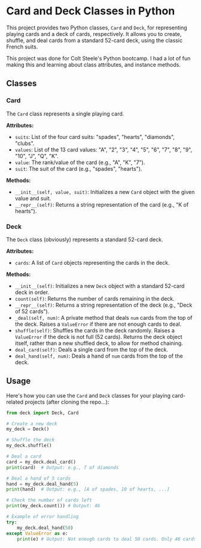 # Card and Deck Classes in Python

This project provides two Python classes, `Card` and `Deck`, for representing playing cards and a deck of cards, respectively. It allows you to create, shuffle, and deal cards from a standard 52-card deck, using the classic French suits.

This project was done for Colt Steele's Python bootcamp. I had a lot of fun making this and learning about class attributes, and instance methods.

## Classes

### Card

The `Card` class represents a single playing card.

**Attributes:**

*   `suits`: List of the four card suits: "spades", "hearts", "diamonds", "clubs".
*   `values`: List of the 13 card values: "A", "2", "3", "4", "5", "6", "7", "8", "9", "10", "J", "Q", "K".
*   `value`: The rank/value of the card (e.g., "A", "K", "7").
*   `suit`: The suit of the card (e.g., "spades", "hearts").

**Methods:**

*   `__init__(self, value, suit)`: Initializes a new `Card` object with the given value and suit.
*   `__repr__(self)`: Returns a string representation of the card (e.g., "K of hearts").

### Deck

The `Deck` class (obviously) represents a standard 52-card deck.

**Attributes:**

*   `cards`: A list of `Card` objects representing the cards in the deck.

**Methods:**

*   `__init__(self)`: Initializes a new `Deck` object with a standard 52-card deck in order.
*   `count(self)`: Returns the number of cards remaining in the deck.
*   `__repr__(self)`: Returns a string representation of the deck (e.g., "Deck of 52 cards").
*   `_deal(self, num)`: A private method that deals `num` cards from the top of the deck. Raises a `ValueError` if there are not enough cards to deal.
*   `shuffle(self)`: Shuffles the cards in the deck randomly. Raises a `ValueError` if the deck is not full (52 cards). Returns the deck object itself, rather than a new shuffled deck, to allow for method chaining.
*   `deal_card(self)`: Deals a single card from the top of the deck.
*   `deal_hand(self, num)`: Deals a hand of `num` cards from the top of the deck.

## Usage

Here's how you can use the `Card` and `Deck` classes for your playing card-related projects (after cloning the repo...):

```python
from deck import Deck, Card

# Create a new deck
my_deck = Deck()

# Shuffle the deck
my_deck.shuffle()

# Deal a card
card = my_deck.deal_card()
print(card)  # Output: e.g., 7 of diamonds

# Deal a hand of 5 cards
hand = my_deck.deal_hand(5)
print(hand)  # Output: e.g., [A of spades, 10 of hearts, ...]

# Check the number of cards left
print(my_deck.count()) # Output: 46

# Example of error handling
try:
    my_deck.deal_hand(50)
except ValueError as e:
    print(e) # Output: Not enough cards to deal 50 cards. Only 46 cards left.
